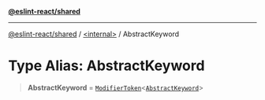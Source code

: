 [**@eslint-react/shared**](../../README.md)

***

[@eslint-react/shared](../../README.md) / [\<internal\>](../README.md) / AbstractKeyword

# Type Alias: AbstractKeyword

> **AbstractKeyword** = [`ModifierToken`](../interfaces/ModifierToken.md)\<[`AbstractKeyword`](../enumerations/SyntaxKind.md#abstractkeyword)\>
